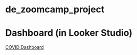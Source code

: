 # de_zoomcamp_project

# Dashboard (in Looker Studio)
[COVID Dashboard](https://lookerstudio.google.com/s/lxHCFARo1Ec)
